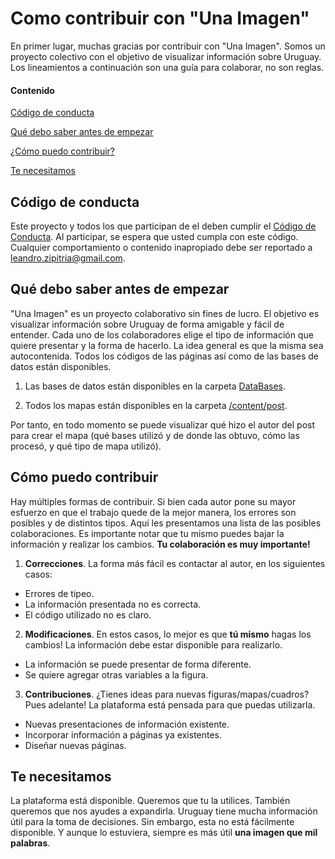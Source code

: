 # Como contribuir con "Una Imagen"

En primer lugar, muchas gracias por contribuir con "Una Imagen". 
Somos un proyecto colectivo con el objetivo de visualizar información sobre Uruguay.
Los lineamientos a continuación son una guía para colaborar, no son reglas. 

#### Contenido

[Código de conducta](#Código-de-conducta)

[Qué debo saber antes de empezar](#Qué-debo-saber-antes-de-empezar)

[¿Cómo puedo contribuir?](#Cómo-puedo-contribuir)

[Te necesitamos](#Te-necesitamos)

## Código de conducta

Este proyecto y todos los que participan de el deben cumplir el [Código de Conducta](CODE_OF_CONDUCT.md). Al participar, se espera que usted cumpla con este código.
Cualquier comportamiento o contenido inapropiado debe ser reportado a [leandro.zipitria@gmail.com](mailto:leandro.zipitria@gmail.com).

## Qué debo saber antes de empezar

"Una Imagen" es un proyecto colaborativo sin fines de lucro. El objetivo es visualizar información sobre Uruguay de forma amigable y fácil de entender.
Cada uno de los colaboradores elige el tipo de información que quiere presentar y la forma de hacerlo. La idea general es que la misma sea autocontenida.
Todos los códigos de las páginas así como de las bases de datos están disponibles.

1. Las bases de datos están disponibles en la carpeta [DataBases](https://github.com/UnaImagen/UnaImagen/tree/master/DataBases). 

1. Todos los mapas están disponibles en la carpeta [/content/post](https://github.com/UnaImagen/UnaImagen/tree/master/content/post).

Por tanto, en todo momento se puede visualizar qué hizo el autor del post para crear el mapa (qué bases utilizó y de donde las obtuvo, cómo las procesó, y qué tipo de mapa utilizó).


## Cómo puedo contribuir

Hay múltiples formas de contribuir. Si bien cada autor pone su mayor esfuerzo en que el trabajo quede de la mejor manera, los errores son posibles y de distintos tipos.
Aquí les presentamos una lista de las posibles colaboraciones.
Es importante notar que tu mismo puedes bajar la información y realizar los cambios. **Tu colaboración es muy importante!**

1. **Correcciones**. La forma más fácil es contactar al autor, en los siguientes casos:
  * Errores de tipeo.
  * La información presentada no es correcta.
  * El código utilizado no es claro.

2. **Modificaciones**. En estos casos, lo mejor es que **tú mismo** hagas los cambios! La información debe estar disponible para realizarlo.
  * La información se puede presentar de forma diferente.
  * Se quiere agregar otras variables a la figura.
  
3. **Contribuciones**. ¿Tienes ideas para nuevas figuras/mapas/cuadros? Pues adelante! La plataforma está pensada para que puedas utilizarla.
  * Nuevas presentaciones de información existente.
  * Incorporar información a páginas ya existentes.
  * Diseñar nuevas páginas.
  
  
## Te necesitamos

La plataforma está disponible. Queremos que tu la utilices. También queremos que nos ayudes a expandirla. Uruguay tiene mucha información útil para la toma de decisiones.
Sin embargo, esta no está fácilmente disponible. Y aunque lo estuviera, siempre es más útil **una imagen que mil palabras**.
